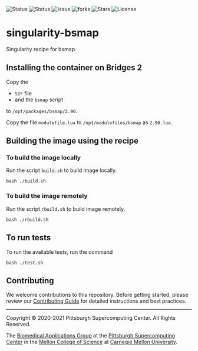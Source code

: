 ![Status](https://github.com/pscedu/singularity-bsmap/actions/workflows/main.yml/badge.svg)
![Status](https://github.com/pscedu/singularity-bsmap/actions/workflows/pretty.yml/badge.svg)
![Issue](https://img.shields.io/github/issues/pscedu/singularity-bsmap)
![forks](https://img.shields.io/github/forks/pscedu/singularity-bsmap)
![Stars](https://img.shields.io/github/stars/pscedu/singularity-bsmap)
![License](https://img.shields.io/github/license/pscedu/singularity-bsmap)

# singularity-bsmap
Singularity recipe for bsmap.

## Installing the container on Bridges 2
Copy the

* `SIF` file
* and the `bsmap` script

to `/opt/packages/bsmap/2.90`.

Copy the file `modulefile.lua` to `/opt/modulefiles/bsmap` as `2.90.lua`.

## Building the image using the recipe
### To build the image locally
Run the script `build.sh` to build image locally.

```
bash ./build.sh
```

### To build the image remotely
Run the script `rbuild.sh` to build image remotely.

```
bash ./rbuild.sh
```

## To run tests
To run the available tests, run the command

```
bash ./test.sh
```
## Contributing
We welcome contributions to this repository. Before getting started, please review our [Contributing Guide](https://raw.githubusercontent.com/pscedu/singularity-report/refs/heads/main/CONTRIBUTING.md) for detailed instructions and best practices.

---
Copyright © 2020-2021 Pittsburgh Supercomputing Center. All Rights Reserved.

The [Biomedical Applications Group](https://www.psc.edu/biomedical-applications/) at the [Pittsburgh Supercomputing Center](http://www.psc.edu) in the [Mellon College of Science](https://www.cmu.edu/mcs/) at [Carnegie Mellon University](http://www.cmu.edu).
